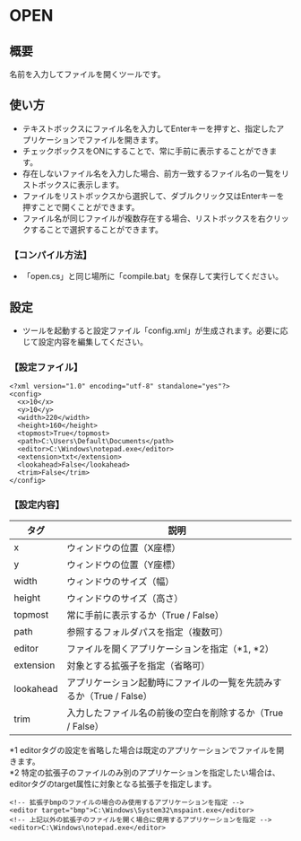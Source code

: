 # OPEN

## 概要

名前を入力してファイルを開くツールです。

## 使い方

- テキストボックスにファイル名を入力してEnterキーを押すと、指定したアプリケーションでファイルを開きます。
- チェックボックスをONにすることで、常に手前に表示することができます。
- 存在しないファイル名を入力した場合、前方一致するファイル名の一覧をリストボックスに表示します。
- ファイルをリストボックスから選択して、ダブルクリック又はEnterキーを押すことで開くことができます。
- ファイル名が同じファイルが複数存在する場合、リストボックスを右クリックすることで選択することができます。

### 【コンパイル方法】

- 「open.cs」と同じ場所に「compile.bat」を保存して実行してください。

## 設定

- ツールを起動すると設定ファイル「config.xml」が生成されます。必要に応じて設定内容を編集してください。

### 【設定ファイル】

```
<?xml version="1.0" encoding="utf-8" standalone="yes"?>
<config>
  <x>10</x>
  <y>10</y>
  <width>220</width>
  <height>160</height>
  <topmost>True</topmost>
  <path>C:\Users\Default\Documents</path>
  <editor>C:\Windows\notepad.exe</editor>
  <extension>txt</extension>
  <lookahead>False</lookahead>
  <trim>False</trim>
</config>
```

### 【設定内容】

|タグ     |説明                                                                |
|---------|--------------------------------------------------------------------|
|x        |ウィンドウの位置（X座標）                                           |
|y        |ウィンドウの位置（Y座標）                                           |
|width    |ウィンドウのサイズ（幅）                                            |
|height   |ウィンドウのサイズ（高さ）                                          |
|topmost  |常に手前に表示するか（True / False）                                |
|path     |参照するフォルダパスを指定（複数可）                                |
|editor   |ファイルを開くアプリケーションを指定（*1, *2）                      |
|extension|対象とする拡張子を指定（省略可）                                    |
|lookahead|アプリケーション起動時にファイルの一覧を先読みするか（True / False）|
|trim     |入力したファイル名の前後の空白を削除するか（True / False）          |

*1 editorタグの設定を省略した場合は既定のアプリケーションでファイルを開きます。  
*2 特定の拡張子のファイルのみ別のアプリケーションを指定したい場合は、editorタグのtarget属性に対象となる拡張子を指定します。
```
<!-- 拡張子bmpのファイルの場合のみ使用するアプリケーションを指定 -->
<editor target="bmp">C:\Windows\System32\mspaint.exe</editor>
<!-- 上記以外の拡張子のファイルを開く場合に使用するアプリケーションを指定 -->
<editor>C:\Windows\notepad.exe</editor>
```
